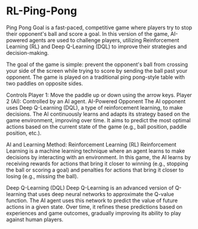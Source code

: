 # RL-Ping-Pong
 
Ping Pong Goal is a fast-paced, competitive game where players try to stop their opponent's ball and score a goal. In this version of the game, AI-powered agents are used to challenge players, utilizing Reinforcement Learning (RL) and Deep Q-Learning (DQL) to improve their strategies and decision-making.


The goal of the game is simple: prevent the opponent's ball from crossing your side of the screen while trying to score by sending the ball past your opponent. The game is played on a traditional ping pong-style table with two paddles on opposite sides.

Controls
Player 1: Move the paddle up or down using the arrow keys.
Player 2 (AI): Controlled by an AI agent.
AI-Powered Opponent
The AI opponent uses Deep Q-Learning (DQL), a type of reinforcement learning, to make decisions. The AI continuously learns and adapts its strategy based on the game environment, improving over time. It aims to predict the most optimal actions based on the current state of the game (e.g., ball position, paddle position, etc.).

AI and Learning Method:
Reinforcement Learning (RL)
Reinforcement Learning is a machine learning technique where an agent learns to make decisions by interacting with an environment. In this game, the AI learns by receiving rewards for actions that bring it closer to winning (e.g., stopping the ball or scoring a goal) and penalties for actions that bring it closer to losing (e.g., missing the ball).

Deep Q-Learning (DQL)
Deep Q-Learning is an advanced version of Q-learning that uses deep neural networks to approximate the Q-value function. The AI agent uses this network to predict the value of future actions in a given state. Over time, it refines these predictions based on experiences and game outcomes, gradually improving its ability to play against human players.
